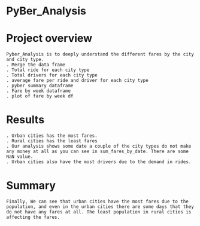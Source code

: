 # PyBer_Analysis
# Project overview
    Pyber_Analysis is to deeply understand the different fares by the city and city type.
    . Merge the data frame
    . Total ride for each city type
    . Total drivers for each city type
    . average fare per ride and driver for each city type
    . pyber summary dataframe                                                                                                                  
    . Fare by week dataframe
    . plot of fare by week df
# Results
    . Urban cities has the most fares.
    . Rural cities has the least fares
    . Our analysis shows some date a couple of the city types do not make any money at all as you can see in sum_fares_by_date. There are some NaN value.
    . Urban cities also have the most drivers due to the demand in rides.
# Summary
    Finally, We can see that urban cities have the most fares due to the population, and even in the urban cities there are some days that they do not have any fares at all. The least population in rural cities is affecting the fares.

